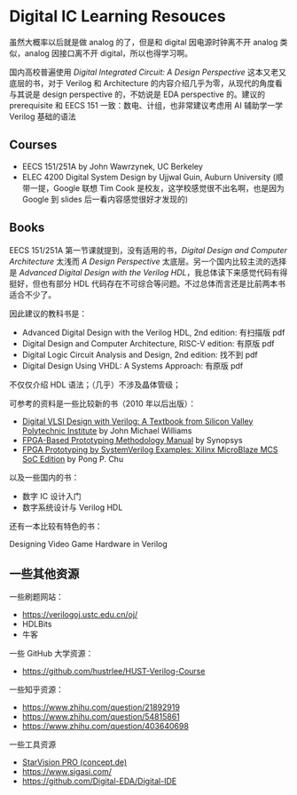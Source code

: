 # Digital IC Learning Resouces

虽然大概率以后就是做 analog 的了，但是和 digital 因电源时钟离不开 analog 类似，analog 因接口离不开 digital，所以也得学习啊。

国内高校普遍使用 *Digital Integrated Circuit: A Design Perspective* 这本又老又底层的书，对于 Verilog 和 Architecture 的内容介绍几乎为零，从现代的角度看与其说是 design perspective 的，不妨说是 EDA perspective 的。建议的 prerequisite 和 EECS 151 一致：数电、计组，也非常建议考虑用 AI 辅助学一学 Verilog 基础的语法

## Courses

- EECS 151/251A by John Wawrzynek, UC Berkeley
- ELEC 4200 Digital System Design by Ujjwal Guin, Auburn University (顺带一提，Google 联想 Tim Cook 是校友，这学校感觉很不出名啊，也是因为 Google 到 slides 后一看内容感觉很好才发现的)

## Books

EECS 151/251A 第一节课就提到，没有适用的书，*Digital Design and Computer Architecture* 太浅而 *A Design Perspective* 太底层。另一个国内比较主流的选择是 *Advanced Digital Design with the Verilog HDL*，我总体读下来感觉代码有得挺好，但也有部分 HDL 代码存在不可综合等问题。不过总体而言还是比前两本书适合不少了。

因此建议的教科书是：

- Advanced Digital Design with the Verilog HDL, 2nd edition: 有扫描版 pdf
- Digital Design and Computer Architecture, RISC-V edition: 有原版 pdf
- Digital Logic Circuit Analysis and Design, 2nd edition: 找不到 pdf
- Digital Design Using VHDL: A Systems Approach: 有原版 pdf

不仅仅介绍 HDL 语法；（几乎）不涉及晶体管级；

可参考的资料是一些比较新的书（2010 年以后出版）：

- [Digital VLSI Design with Verilog: A Textbook from Silicon Valley Polytechnic Institute](https://link.springer.com/book/10.1007/978-3-319-04789-8) by John Michael Williams
- [FPGA-Based Prototyping Methodology Manual](https://www.synopsys.com/company/resources/synopsys-press/fpga-based-prototyping-methodology-manual.html) by Synopsys
- [FPGA Prototyping by SystemVerilog Examples: Xilinx MicroBlaze MCS SoC Edition](https://www.wiley.com/en-us/FPGA+Prototyping+by+SystemVerilog+Examples%3A+Xilinx+MicroBlaze+MCS+SoC+Edition-p-9781119282662) by Pong P. Chu

以及一些国内的书：

- 数字 IC 设计入门
- 数字系统设计与 Verilog HDL

还有一本比较有特色的书：

Designing Video Game Hardware in Verilog


## 一些其他资源

一些刷题网站：

- https://verilogoj.ustc.edu.cn/oj/
- HDLBits
- 牛客


一些 GitHub 大学资源：

- https://github.com/hustrlee/HUST-Verilog-Course


一些知乎资源：

- https://www.zhihu.com/question/21892919
- https://www.zhihu.com/question/54815861
- https://www.zhihu.com/question/403640698


一些工具资源

- [StarVision PRO (concept.de)](https://www.concept.de/StarVision.html)
- https://www.sigasi.com/
- https://github.com/Digital-EDA/Digital-IDE

